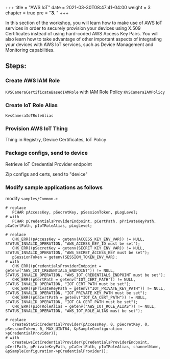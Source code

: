 +++
title = "AWS IoT"
date = 2021-03-30T08:47:41-04:00
weight = 3
chapter = true
pre = "<b>3. </b>"
+++

In this section of the workshop, you will learn how to make use of AWS IoT services in order to securely provision your devices using X.509 Certificates instead of using hard-coded AWS Access Key Pairs. You will also learn how to take advantage of other important aspects of integrating your devices with AWS IoT services, such as Device Management and Monitoring capabilities.

## Steps:

### Create AWS IAM Role
 `KVSCameraCertificateBasedIAMRole` with IAM Role Policy `KVSCameraIAMPolicy`  

### Create IoT Role Alias
`KvsCameraIoTRoleAlias`

### Provision AWS IoT Thing
Thing in Registry, Device Certificates, IoT Policy

### Package configs, send to device
Retrieve IoT Credential Provider endpoint

Zip configs and certs, send to "device"

### Modify sample applications as follows
modify `samples/Common.c`

```
# replace
   PCHAR pAccessKey, pSecretKey, pSessionToken, pLogLevel;
# with
   PCHAR pCredentialsProviderEndpoint, pCertPath, pPrivateKeyPath, pCaCertPath, pIoTRoleAlias, pLogLevel;
```

```
# replace
   CHK_ERR((pAccessKey = getenv(ACCESS_KEY_ENV_VAR)) != NULL, STATUS_INVALID_OPERATION, "AWS_ACCESS_KEY_ID must be set");
   CHK_ERR((pSecretKey = getenv(SECRET_KEY_ENV_VAR)) != NULL, STATUS_INVALID_OPERATION, "AWS_SECRET_ACCESS_KEY must be set");
   pSessionToken = getenv(SESSION_TOKEN_ENV_VAR);
# with
   CHK_ERR((pCredentialsProviderEndpoint = getenv("AWS_IOT_CREDENTIALS_ENDPOINT")) != NULL, STATUS_INVALID_OPERATION, "AWS_IOT_CREDENTIALS_ENDPOINT must be set");
   CHK_ERR((pCertPath = getenv("IOT_CERT_PATH")) != NULL, STATUS_INVALID_OPERATION, "IOT_CERT_PATH must be set");
   CHK_ERR((pPrivateKeyPath = getenv("IOT_PRIVATE_KEY_PATH")) != NULL, STATUS_INVALID_OPERATION, "IOT_PRIVATE_KEY_PATH must be set");
   CHK_ERR((pCaCertPath = getenv("IOT_CA_CERT_PATH")) != NULL, STATUS_INVALID_OPERATION, "IOT_CA_CERT_PATH must be set");
   CHK_ERR((pIoTRoleAlias = getenv("AWS_IOT_ROLE_ALIAS")) != NULL, STATUS_INVALID_OPERATION, "AWS_IOT_ROLE_ALIAS must be set");
```

```
# replace
   createStaticCredentialProvider(pAccessKey, 0, pSecretKey, 0, pSessionToken, 0, MAX_UINT64, &pSampleConfiguration->pCredentialProvider));
# with
   createLwsIotCredentialProvider(pCredentialsProviderEndpoint, pCertPath, pPrivateKeyPath, pCaCertPath, pIoTRoleAlias, channelName, &pSampleConfiguration->pCredentialProvider));
```
